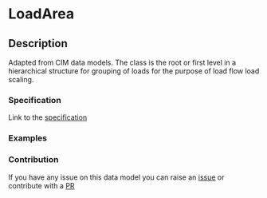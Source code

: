 # LoadArea

## Description 

Adapted from CIM data models. The class is the root or first level in a hierarchical structure for grouping of loads for the purpose of load flow load scaling.
### Specification

Link to the [specification](https://smart-data-models.github.io/dataModel.EnergyCIM/LoadArea/doc/spec.md)
### Examples
### Contribution

 If you have any issue on this data model you can raise an [issue](https://github.com/smart-data-models/dataModel.EnergyCIM/issues)  or contribute with a [PR](https://github.com/smart-data-models/dataModel.EnergyCIM/pulls)